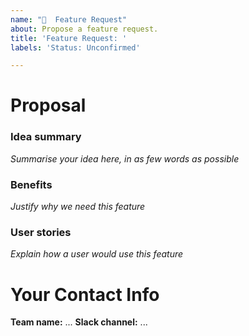 ```yaml
---
name: "📃  Feature Request"
about: Propose a feature request.
title: 'Feature Request: '
labels: 'Status: Unconfirmed'

---
```


<!--
  Please check other issues to make sure the feature
  hasn't already been suggested. Please 👍 an open issue
  to show your support for it.

  If it does not exist, please provide a clear and concise
  description of what your feature request is. Provide user
  stories to ensure the intention of the feature is clear.

  Once submitted, feel free to share on the #help-belfrage slack channel!
-->

# Proposal

### Idea summary
_Summarise your idea here, in as few words as possible_

### Benefits
_Justify why we need this feature_

### User stories
_Explain how a user would use this feature_

# Your Contact Info
**Team name:** ...
**Slack channel:** ...
